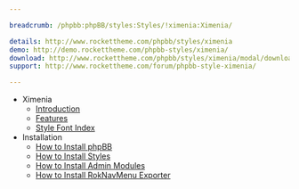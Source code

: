 ```yaml
---

breadcrumb: /phpbb:phpBB/styles:Styles/!ximenia:Ximenia/

details: http://www.rockettheme.com/phpbb/styles/ximenia
demo: http://demo.rockettheme.com/phpbb-styles/ximenia/
download: http://www.rockettheme.com/phpbb/styles/ximenia/modal/downloads
support: http://www.rockettheme.com/forum/phpbb-style-ximenia/

---
```


* Ximenia
	* [Introduction](INDEX.md#introduction)
	* [Features](INDEX.md#features)
    * [Style Font Index](../../../technical_tips/general/font_index.md)
* Installation
	* [How to Install phpBB](../../start/install.md)
	* [How to Install Styles](../../start/styles.md)
	* [How to Install Admin Modules](../../start/styles.md#installing-administrative-modules)
	* [How to Install RokNavMenu Exporter](../../modules/roknavmenu.md)